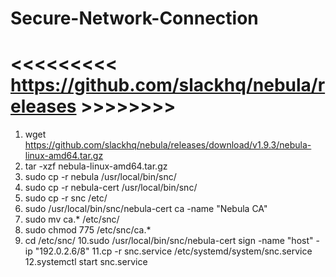 # Secure-Network-Connection
# <<<<<<<<< https://github.com/slackhq/nebula/releases >>>>>>>>
1. wget https://github.com/slackhq/nebula/releases/download/v1.9.3/nebula-linux-amd64.tar.gz
2. tar -xzf nebula-linux-amd64.tar.gz
3. sudo cp -r  nebula /usr/local/bin/snc/
4. sudo cp -r  nebula-cert /usr/local/bin/snc/
5. sudo cp -r  snc /etc/
6. sudo /usr/local/bin/snc/nebula-cert ca -name "Nebula CA"
7. sudo mv  ca.* /etc/snc/
8. sudo chmod 775 /etc/snc/ca.* 
9. cd /etc/snc/
10.sudo /usr/local/bin/snc/nebula-cert sign -name "host" -ip "192.0.2.6/8"
11.cp -r snc.service /etc/systemd/system/snc.service
12.systemctl start snc.service

